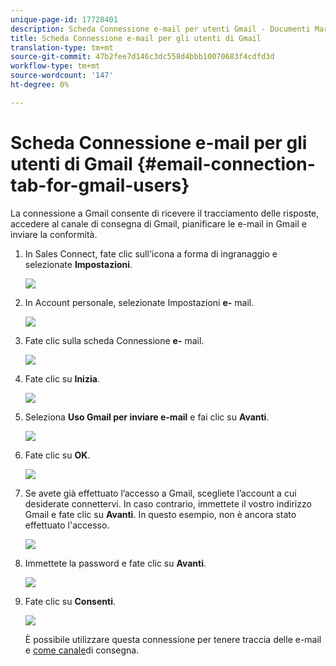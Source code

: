 ```yaml
---
unique-page-id: 17728401
description: Scheda Connessione e-mail per utenti Gmail - Documenti Marketo - Documentazione prodotto
title: Scheda Connessione e-mail per gli utenti di Gmail
translation-type: tm+mt
source-git-commit: 47b2fee7d146c3dc558d4bbb10070683f4cdfd3d
workflow-type: tm+mt
source-wordcount: '147'
ht-degree: 0%

---
```



# Scheda Connessione e-mail per gli utenti di Gmail {#email-connection-tab-for-gmail-users}

La connessione a Gmail consente di ricevere il tracciamento delle risposte, accedere al canale di consegna di Gmail, pianificare le e-mail in Gmail e inviare la conformità.

1. In Sales Connect, fate clic sull&#39;icona a forma di ingranaggio e selezionate **Impostazioni**.

   ![](assets/one.png)

1. In Account personale, selezionate Impostazioni **e-** mail.

   ![](assets/two.png)

1. Fate clic sulla scheda Connessione **e-** mail.

   ![](assets/three.png)

1. Fate clic su **Inizia**.

   ![](assets/four.png)

1. Seleziona **Uso Gmail per inviare e-mail** e fai clic su **Avanti**.

   ![](assets/five.png)

1. Fate clic su **OK**.

   ![](assets/six.png)

1. Se avete già effettuato l’accesso a Gmail, scegliete l’account a cui desiderate connettervi. In caso contrario, immettete il vostro indirizzo Gmail e fate clic su **Avanti**. In questo esempio, non è ancora stato effettuato l&#39;accesso.

   ![](assets/seven.png)

1. Immettete la password e fate clic su **Avanti**.

   ![](assets/eight.png)

1. Fate clic su **Consenti**.

   ![](assets/nine.png)

   È possibile utilizzare questa connessione per tenere traccia delle e-mail e [come canale](http://docs.marketo.com/display/public/DOCS/Setting+up+Your+Delivery+Channel#SettingupYourDeliveryChannel-Gmail)di consegna.

